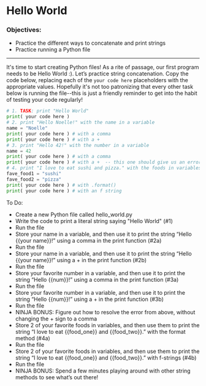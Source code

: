 <h1>Hello World</h1>

<h3>Objectives:</h3>

<ul>
    <li>Practice the different ways to concatenate and print strings</li>
    <li>Practice running a Python file</li>
</ul>

<hr>

<p>It's time to start creating Python files! As a rite of passage, our first program needs to be Hello World :). Let’s practice string concatenation. Copy the code below, replacing each of the <code>your code here</code> placeholders with the appropriate values. Hopefully it's not too patronizing that every other task below is running the file--this is just a friendly reminder to get into the habit of testing your code regularly!</p>

```python
# 1. TASK: print "Hello World"
print( your code here )
# 2. print "Hello Noelle!" with the name in a variable
name = "Noelle"
print( your code here )	# with a comma
print( your code here )	# with a +
# 3. print "Hello 42!" with the number in a variable
name = 42
print( your code here )	# with a comma
print( your code here )	# with a +	-- this one should give us an error!
# 4. print "I love to eat sushi and pizza." with the foods in variables
fave_food1 = "sushi"
fave_food2 = "pizza"
print( your code here ) # with .format()
print( your code here ) # with an f string


```
<p>To Do:</p>
<ul>
    <li>Create a new Python file called hello_world.py</li>
    <li>Write the code to print a literal string saying "Hello World" (#1)</li>
    <li>Run the file</li>
    <li>Store your name in a variable, and then use it to print the string “Hello {{your name}}!” using a comma in the print function (#2a)</li>
    <li>Run the file</li>
    <li>Store your name in a variable, and then use it to print the string “Hello {{your name}}!” using a + in the print function (#2b)</li>
    <li>Run the file</li>
    <li>Store your favorite number in a variable, and then use it to print the string “Hello {{num}}!” using a comma in the print function (#3a)</li>
    <li>Run the file</li>
    <li>Store your favorite number in a variable, and then use it to print the string “Hello {{num}}!” using a + in the print function (#3b)</li>
    <li>Run the file</li>
    <li>NINJA BONUS: Figure out how to resolve the error from above, without changing the + sign to a comma</li>
    <li>Store 2 of your favorite foods in variables, and then use them to print the string “I love to eat {{food_one}} and {{food_two}}.” with the format method (#4a)</li>
    <li>Run the file</li>
    <li>Store 2 of your favorite foods in variables, and then use them to print the string “I love to eat {{food_one}} and {{food_two}}.” with f-strings (#4b)</li>
    <li>Run the file</li>
    <li>NINJA BONUS: Spend a few minutes playing around with other string methods to see what’s out there!</li>
</ul>

